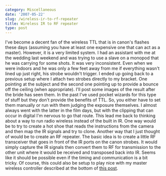 ```yaml
---
category: Miscellaneous
date: '2007-05-22'
slug: /wireless-ir-to-rf-repeater
title: Wireless IR to RF repeater
type: post
---
```



I've become a decent fan of the wireless TTL that is in canon's
flashes these days (assuming you have at least one expensive one
that can act as a master). However, it is a very limited system. I
had an assistant with me at the wedding last weekend and was trying
to use a slave on a monopod that he was carrying for some shots. It
was very inconsistent. Even when we were indoors and he was only a
few feet away from me if everything wasn't lined up just right, his
strobe wouldn't trigger. I ended up going back to a previous setup
where I attach two strobes directly to my bracket. One pointing at
the subject and the second one pointing up to provide a bounce off
the ceiling (when appropriate). I'll post some images of the result
after the bride has seen them. In the past I've used pocket wizards
for this type of stuff but they don't provide the benefits of TTL.
So, you either have to set them manually or run with them judging
the exposure themselves. I almost always went with the latter in
the film days, but with the clipping that can occur in digital I'm
nervous to go that route. This lead me back to thinking about a way
to run radio wireless instead of the built in IR. One way would be
to try to create a hot shoe that reads the instructions from the
camera and then map the IR signals and try to clone. Another way
that I just thought of would be to create an RF repeater. The basic
idea is to create a little RF transceiver that goes in front of the
IR ports on the canon strobes. It would simply capture the IR
signals then convert them to RF for transmission to the other unit
where it would be received and transposed back into IR. Seems like
it should be possible even if the timing and communication is a bit
tricky. Of course, this could also be setup to play nice with my
master wireless controller described at the bottom of
[this post](http://www.alanwsmith.com/blog/2006/07/11/variable-vivitar-283285-follow-up/).
